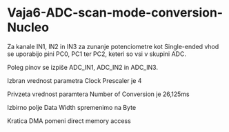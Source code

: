 # Vaja6-ADC-scan-mode-conversion-Nucleo
Za kanale IN1, IN2 in IN3 za zunanje potenciometre kot Single-ended vhod se uporabijo pini PC0, PC1 ter PC2, keteri so vsi v skupini ADC.

Poleg pinov se izpiše ADC_IN1, ADC_IN2 in ADC_IN3.

Izbran vrednost parametra Clock Prescaler je 4

Privzeta vrednost paramtera Number of Conversion je 26,125ms

Izbirno polje Data Width spremenimo na Byte

Kratica DMA pomeni direct memory access
